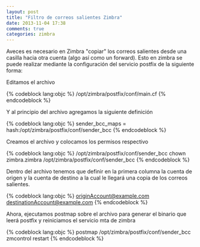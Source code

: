 ```yaml
---
layout: post
title: "Filtro de correos salientes Zimbra"
date: 2013-11-04 17:38
comments: true
categories: zimbra
---
```


Aveces es necesario en Zimbra "copiar" los correos salientes desde una casilla hacia otra cuenta (algo así como un forward). Esto en zimbra se puede realizar mediante la configuración del servicio postfix de la siguiente forma:

Editamos el archivo 

{% codeblock lang:objc %}
/opt/zimbra/postfix/conf/main.cf
{% endcodeblock %}

Y al principio del archivo agregamos la siguiente definición

{% codeblock lang:objc %}
sender_bcc_maps = hash:/opt/zimbra/postfix/conf/sender_bcc
{% endcodeblock %}

Creamos el archivo y colocamos los permisos respectivo

{% codeblock lang:objc %}
/opt/zimbra/postfix/conf/sender_bcc
chown zimbra.zimbra /opt/zimbra/postfix/conf/sender_bcc
{% endcodeblock %}

Dentro del archivo tenemos que definir en la primera columna la cuenta de origen y la cuenta de destino a la cual le llegará una copia de los correos salientes.

 <!-- more -->

{% codeblock lang:objc %}
originAccount@example.com destinationAccount@example.com
{% endcodeblock %}

Ahora, ejecutamos postmap sobre el archivo para generar el binario que leerá postfix y reiniciamos el servicio mta de zimbra

{% codeblock lang:objc %}
postmap /opt/zimbra/postfix/conf/sender_bcc
zmcontrol restart
{% endcodeblock %}




